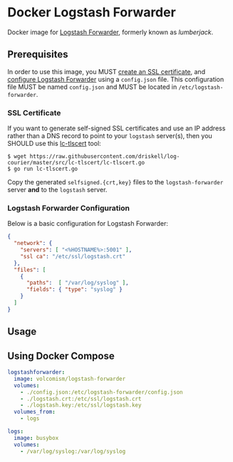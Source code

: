 Docker Logstash Forwarder
=========================

Docker image for [Logstash
Forwarder](https://github.com/elasticsearch/logstash-forwarder), formerly known
as _lumberjack_.

Prerequisites
-------------

In order to use this image, you MUST [create an SSL
certificate](https://github.com/elasticsearch/logstash-forwarder#generating-an-ssl-certificate),
and [configure Logstash
Forwarder](https://github.com/elasticsearch/logstash-forwarder#configuring)
using a `config.json` file. This configuration file MUST be named `config.json`
and MUST be located in `/etc/logstash-forwarder`.

### SSL Certificate

If you want to generate self-signed SSL certificates and use an IP address
rather than a DNS record to point to your `logstash` server(s), then you SHOULD
use this
[lc-tlscert](https://github.com/driskell/log-courier/blob/master/src/lc-tlscert/lc-tlscert.go)
tool:

```
$ wget https://raw.githubusercontent.com/driskell/log-courier/master/src/lc-tlscert/lc-tlscert.go
$ go run lc-tlscert.go
```

Copy the generated `selfsigned.{crt,key}` files to the `logstash-forwarder`
server **and** to the `logstash` server.

### Logstash Forwarder Configuration

Below is a basic configuration for Logstash Forwarder:

``` json
{
  "network": {
    "servers": [ "<%HOSTNAME%>:5001" ],
    "ssl ca": "/etc/ssl/logstash.crt"
  },
  "files": [
    {
      "paths":  [ "/var/log/syslog" ],
      "fields": { "type": "syslog" }
    }
  ]
}
```

Usage
-----


## Using Docker Compose

``` yaml
logstashforwarder:
  image: volcomism/logstash-forwarder
  volumes:
    - ./config.json:/etc/logstash-forwarder/config.json
    - ./logstash.crt:/etc/ssl/logstash.crt
    - ./logstash.key:/etc/ssl/logstash.key
  volumes_from:
    - logs

logs:
  image: busybox
  volumes:
    - /var/log/syslog:/var/log/syslog

```
